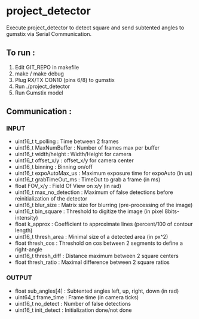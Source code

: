 # project_detector

Execute project_detector to detect square and send subtented angles to gumstix via Serial Communication.

## To run :
1) Edit GIT_REPO in makefile
2) make / make debug
3) Plug RX/TX CON10 (pins 6/8) to gumstix
4) Run ./project_detector
5) Run Gumstix model

## Communication :
### INPUT
- uint16_t t_polling : Time between 2 frames
- uint16_t MaxNumBuffer : Number of frames max per buffer
- uint16_t width/height : Width/Height for camera
- uint16_t offset_x/y : offset_x/y for camera center
- uint16_t binning : Binning on/off
- uint16_t expoAutoMax_us : Maximum exposure time for expoAuto (in us)
- uint16_t grabTimeOut_ms : TimeOut to grab a frame (in ms)
- float FOV_x/y : Field Of View on x/y (in rad)
- uint16_t max_no_detection : Maximum of false detections before reinitialization of the detector
- uint16_t blur_size : Matrix size for blurring (pre-processing of the image)
- uint16_t bin_square : Threshold to digitize the image (in pixel 8bits-intensity)
- float k_approx : Coefficient to approximate lines (percent/100 of contour length)
- uint16_t thresh_area : Minimal size of a detected area (in px^2)
- float thresh_cos : Threshold on cos between 2 segments to define a right-angle
- uint16_t thresh_diff : Distance maximum between 2 square centers
- float thresh_ratio : Maximal difference between 2 square ratios

### OUTPUT
- float sub_angles[4] : Subtented angles left, up, right, down (in rad)
- uint64_t frame_time : Frame time (in camera ticks)
- uint16_t no_detect : Number of false detections
- uint16_t init_detect : Initialization done/not done
